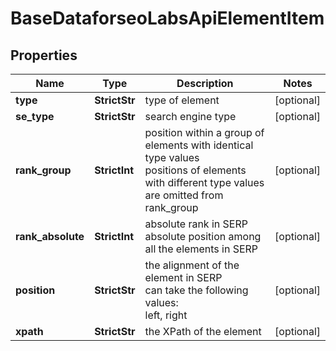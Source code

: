 # BaseDataforseoLabsApiElementItem


## Properties

| Name | Type | Description | Notes |
|------------ | ------------- | ------------- | -------------|
**type** | **StrictStr** | type of element |[optional]|
**se_type** | **StrictStr** | search engine type |[optional]|
**rank_group** | **StrictInt** | position within a group of elements with identical type values<br>positions of elements with different type values are omitted from rank_group |[optional]|
**rank_absolute** | **StrictInt** | absolute rank in SERP<br>absolute position among all the elements in SERP |[optional]|
**position** | **StrictStr** | the alignment of the element in SERP<br>can take the following values:<br>left, right |[optional]|
**xpath** | **StrictStr** | the XPath of the element |[optional]|